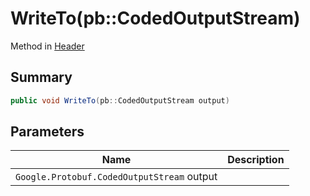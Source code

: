 # WriteTo(pb::CodedOutputStream)

Method in [Header](./)

## Summary

```csharp
public void WriteTo(pb::CodedOutputStream output)
```

## Parameters

| Name                                       | Description |
| ------------------------------------------ | ----------- |
| `Google.Protobuf.CodedOutputStream` output |             |
